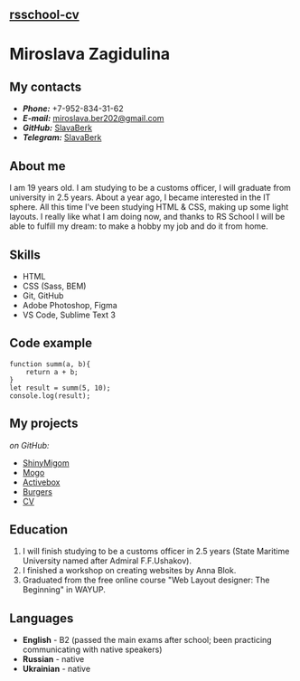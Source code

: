 [rsschool-cv](https://slavaberk.github.io/rsschool-cv/)
------------------------------------------
# Miroslava Zagidulina

## My contacts
- ***Phone:*** +7-952-834-31-62
- ***E-mail:*** miroslava.ber202@gmail.com
- ***GitHub:*** [SlavaBerk](https://github.com/SlavaBerk)
- ***Telegram:*** [SlavaBerk](t.me/slavaberk)

## About me
I am 19 years old. I am studying to be a customs officer, I will graduate from university in 2.5 years. About a year ago, I became interested in the IT sphere. All this time I've been studying HTML & CSS, making up some light layouts. I really like what I am doing now, and thanks to RS School I will be able to fulfill my dream: to make a hobby my job and do it from home.

## Skills
- HTML
- CSS (Sass, BEM)
- Git, GitHub
- Adobe Photoshop, Figma
- VS Code, Sublime Text 3

## Code example
```
function summ(a, b){
    return a + b;
}
let result = summ(5, 10);
console.log(result);
```

## My projects
*on GitHub:*
- [ShinyMigom](https://slavaberk.github.io/Shiny-Migom/)
- [Mogo](https://slavaberk.github.io/Mogo/)
- [Activebox](https://slavaberk.github.io/Activebox/)
- [Burgers](https://slavaberk.github.io/Burger/)
- [CV](https://github.com/SlavaBerk/rsschool-cv/blob/gh-pages/cv.md)

## Education
1. I will finish studying to be a customs officer in 2.5 years (State Maritime University named after Admiral F.F.Ushakov).
2. I finished a workshop on creating websites by Anna Blok.
3. Graduated from the free online course "Web Layout designer: The Beginning" in WAYUP.

## Languages
- **English** - B2 (passed the main exams after school; been practicing communicating with native speakers)
- **Russian** - native
- **Ukrainian** - native